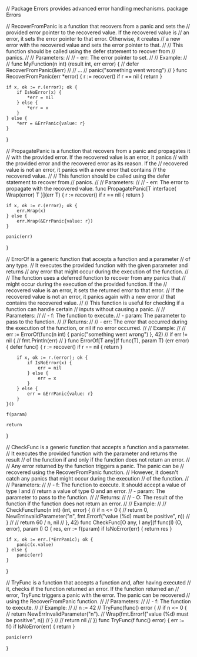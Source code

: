 // Package Errors provides advanced error handling mechanisms.
package Errors

// RecoverFromPanic is a function that recovers from a panic and sets the
// provided error pointer to the recovered value. If the recovered value is
// an error, it sets the error pointer to that error. Otherwise, it creates
// a new error with the recovered value and sets the error pointer to that.
//
// This function should be called using the defer statement to recover from
// panics.
//
// Parameters:
//
//   - err: The error pointer to set.
//
// Example:
//
//	func MyFunction(n int) (result int, err error) {
//	    defer RecoverFromPanic(&err)
//	    // ...
//	    panic("something went wrong")
//	}
func RecoverFromPanic(err *error) {
	r := recover()
	if r == nil {
		return
	}

	if x, ok := r.(error); ok {
		if IsNoError(x) {
			*err = nil
		} else {
			*err = x
		}
	} else {
		*err = &ErrPanic{value: r}
	}
}

// PropagatePanic is a function that recovers from a panic and propagates it
// with the provided error. If the recovered value is an error, it panics
// with the provided error and the recovered error as its reason. If the
// recovered value is not an error, it panics with a new error that contains
// the recovered value.
//
// This function should be called using the defer statement to recover from
// panics.
//
// Parameters:
//
//   - err: The error to propagate with the recovered value.
func PropagatePanic[T interface{ Wrap(error) T }](err T) {
	r := recover()
	if r == nil {
		return
	}

	if x, ok := r.(error); ok {
		err.Wrap(x)
	} else {
		err.Wrap(&ErrPanic{value: r})
	}

	panic(err)
}

// ErrorOf is a generic function that accepts a function and a parameter
// of any type.
// It executes the provided function with the given parameter and returns
// any error that might occur during the execution of the function.
//
// The function uses a deferred function to recover from any panics that
// might occur during the execution of the provided function. If the
// recovered value is an error, it sets the returned error to that error.
// If the recovered value is not an error, it panics again with a new error
// that contains the recovered value.
//
// This function is useful for checking if a function can handle certain
// inputs without causing a panic.
//
// Parameters:
//
//   - f: The function to execute.
//   - param: The parameter to pass to the function.
//
// Returns:
//
//   - err: The error that occurred during the execution of the function, or nil if no error occurred.
//
// Example:
//
//		err := ErrorOf(func(n int) { panic("something went wrong") }, 42)
//		if err != nil {
//	    	fmt.Println(err)
//		}
func ErrorOf[T any](f func(T), param T) (err error) {
	defer func() {
		r := recover()
		if r == nil {
			return
		}

		if x, ok := r.(error); ok {
			if IsNoError(x) {
				err = nil
			} else {
				err = x
			}
		} else {
			err = &ErrPanic{value: r}
		}
	}()

	f(param)

	return
}

// CheckFunc is a generic function that accepts a function and a parameter.
// It executes the provided function with the parameter and returns the result
// of the function if and only if the function does not return an error.
//
// Any error returned by the function triggers a panic. The panic can be
// recovered using the RecoverFromPanic function.
// However, it doesn't catch any panics that might occur during the execution
// of the function.
//
// Parameters:
//
//   - f: The function to execute. It should accept a value of type I and
//     return a value of type O and an error.
//   - param: The parameter to pass to the function.
//
// Returns:
//
//   - O: The result of the function if the function does not return an error.
//
// Example:
//
//	 CheckFunc(func(n int) (int, error) {
//		if n <= 0 {
//			return 0, NewErrInvalidParameter("n", fmt.Errorf("value (%d) must be positive", n))
//		}
//
//		return 60 / n, nil
//	 }, 42)
func CheckFunc[O any, I any](f func(I) (O, error), param I) O {
	res, err := f(param)
	if IsNoError(err) {
		return res
	}

	if x, ok := err.(*ErrPanic); ok {
		panic(x.value)
	} else {
		panic(err)
	}
}

// TryFunc is a function that accepts a function and, after having executed
// it, checks if the function returned an error. If the function returned an
// error, TryFunc triggers a panic with the error. The panic can be recovered
// using the RecoverFromPanic function.
//
// Parameters:
//
//   - f: The function to execute.
//
// Example:
//
//	 n := 42
//	 TryFunc(func() error {
//		if n <= 0 {
//			return NewErrInvalidParameter("n").
//	     	Wrap(fmt.Errorf("value (%d) must be positive", n))
//		}
//
//		return nil
//	})
func TryFunc(f func() error) {
	err := f()
	if IsNoError(err) {
		return
	}

	panic(err)
}
